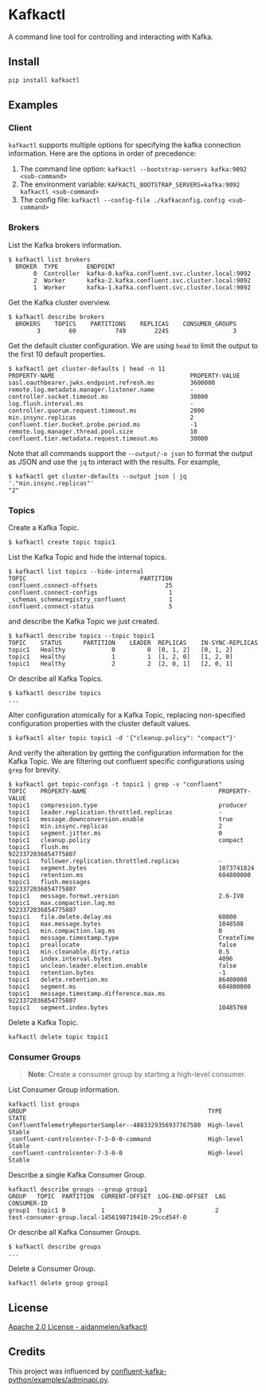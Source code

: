 <!-- [![PyPI](https://img.shields.io/pypi/v/kafkactl_py.svg)](https://pypi.org/project/kafkactl-py/)
[![Dockerhub](https://img.shields.io/docker/v/aidanmelen/kafkactl-py?color=blue&label=docker%20build)](https://hub.docker.com/r/aidanmelen/kafkactl-py)
[![Tests](https://github.com/aidanmelen/kafkactl-py/actions/workflows/tests.yaml/badge.svg)](https://github.com/aidanmelen/kafkactl-py/actions/workflows/tests.yaml)
[![Coverage Status](https://coveralls.io/repos/github/aidanmelen/kafkactl-py/badge.svg?branch=main)](https://coveralls.io/github/aidanmelen/kafkactl-py?branch=main) -->

# Kafkactl

A command line tool for controlling and interacting with Kafka.
## Install

```bash
pip install kafkactl
```

## Examples

### Client

`kafkactl` supports multiple options for specifying the kafka connection information. Here are the options in order of precedence:

1. The command line option: `kafkactl --bootstrap-servers kafka:9092 <sub-command>`
2. The environment variable: `KAFKACTL_BOOTSTRAP_SERVERS=kafka:9092 kafkactl <sub-command>`
3. The config file: `kafkactl --config-file ./kafkaconfig.config <sub-command>`

### Brokers

List the Kafka brokers information.

```console
$ kafkactl list brokers
  BROKER  TYPE        ENDPOINT
       0  Controller  kafka-0.kafka.confluent.svc.cluster.local:9092
       2  Worker      kafka-2.kafka.confluent.svc.cluster.local:9092
       1  Worker      kafka-1.kafka.confluent.svc.cluster.local:9092
```

Get the Kafka cluster overview.

```console
$ kafkactl describe brokers
  BROKERS    TOPICS    PARTITIONS    REPLICAS    CONSUMER_GROUPS
        3        60           749        2245                  3
```

Get the default cluster configuration. We are using `head` to limit the output to the first 10 default properties.

```console
$ kafkactl get cluster-defaults | head -n 11
PROPERTY-NAME                                      PROPERTY-VALUE
sasl.oauthbearer.jwks.endpoint.refresh.ms          3600000
remote.log.metadata.manager.listener.name          -
controller.socket.timeout.ms                       30000
log.flush.interval.ms                              -
controller.quorum.request.timeout.ms               2000
min.insync.replicas                                2
confluent.tier.bucket.probe.period.ms              -1
remote.log.manager.thread.pool.size                10
confluent.tier.metadata.request.timeout.ms         30000
```

Note that all commands support the `--output/-o json` to format the output as JSON and use the `jq` to interact with the results. For example,

```console
$ kafkactl get cluster-defaults --output json | jq '."min.insync.replicas"'
"2"
```

### Topics

Create a Kafka Topic.

```console
$ kafkactl create topic topic1
```

List the Kafka Topic and hide the internal topics.

```console
$ kafkactl list topics --hide-internal
TOPIC                                PARTITION
confluent.connect-offsets                   25
confluent.connect-configs                    1
_schemas_schemaregistry_confluent            1
confluent.connect-status                     5
```

and describe the Kafka Topic we just created.

```
$ kafkactl describe topics --topic topic1
TOPIC    STATUS      PARTITION    LEADER  REPLICAS    IN-SYNC-REPLICAS
topic1   Healthy             0         0  [0, 1, 2]   [0, 1, 2]
topic1   Healthy             1         1  [1, 2, 0]   [1, 2, 0]
topic1   Healthy             2         2  [2, 0, 1]   [2, 0, 1]
```

Or describe all Kafka Topics.

```console
$ kafkactl describe topics
...
```

Alter configuration atomically for a Kafka Topic, replacing non-specified configuration properties with the cluster default values.

```console
$ kafkactl alter topic topic1 -d '{"cleanup.policy": "compact"}'
```

And verify the alteration by getting the configuration information for the Kafka Topic. We are filtering out confluent specific configurations using `grep` for brevity.

```console
$ kafkactl get topic-configs -t topic1 | grep -v "confluent"
TOPIC    PROPERTY-NAME                                     PROPERTY-VALUE
topic1   compression.type                                  producer
topic1   leader.replication.throttled.replicas             -
topic1   message.downconversion.enable                     true
topic1   min.insync.replicas                               2
topic1   segment.jitter.ms                                 0
topic1   cleanup.policy                                    compact
topic1   flush.ms                                          9223372036854775807
topic1   follower.replication.throttled.replicas           -
topic1   segment.bytes                                     1073741824
topic1   retention.ms                                      604800000
topic1   flush.messages                                    9223372036854775807
topic1   message.format.version                            2.6-IV0
topic1   max.compaction.lag.ms                             9223372036854775807
topic1   file.delete.delay.ms                              60000
topic1   max.message.bytes                                 1048588
topic1   min.compaction.lag.ms                             0
topic1   message.timestamp.type                            CreateTime
topic1   preallocate                                       false
topic1   min.cleanable.dirty.ratio                         0.5
topic1   index.interval.bytes                              4096
topic1   unclean.leader.election.enable                    false
topic1   retention.bytes                                   -1
topic1   delete.retention.ms                               86400000
topic1   segment.ms                                        604800000
topic1   message.timestamp.difference.max.ms               9223372036854775807
topic1   segment.index.bytes                               10485760
```

Delete a Kafka Topic.

```console
kafkactl delete topic topic1
```

### Consumer Groups

>**Note**: Create a consumer group by starting a high-level consumer.

List Consumer Group information.

```
kafkactl list groups
GROUP                                                   TYPE        STATE
ConfluentTelemetryReporterSampler--4883329356937767580  High-level  Stable
_confluent-controlcenter-7-3-0-0-command                High-level  Stable
_confluent-controlcenter-7-3-0-0                        High-level  Stable
```

Describe a single Kafka Consumer Group.

```console
kafkactl describe groups --group group1
GROUP   TOPIC  PARTITION  CURRENT-OFFSET  LOG-END-OFFSET  LAG     CONSUMER-ID
group1  topic1 0          1               3               2       test-consumer-group.local-1456198719410-29ccd54f-0
```

Or describe all Kafka Consumer Groups.

```console
$ kafkactl describe groups
...
```

Delete a Consumer Group.

```console
kafkactl delete group group1
```





## License

[Apache 2.0 License - aidanmelen/kafkactl](https://github.com/aidanmelen/kafkactl/blob/main/README.md)

## Credits

This project was influenced by [confluent-kafka-python/examples/adminapi.py](https://github.com/confluentinc/confluent-kafka-python/blob/master/examples/adminapi.py).
